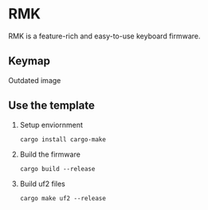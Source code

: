 # RMK 

RMK is a feature-rich and easy-to-use keyboard firmware.

## Keymap
Outdated image
<!-- ![layout](rmk_sweep.svg) -->

## Use the template

1. Setup enviornment

   ```shell
   cargo install cargo-make
   ```
   
2. Build the firmware

   ```shell
   cargo build --release
   ```

3. Build uf2 files

   ```shell
   cargo make uf2 --release
   ```
